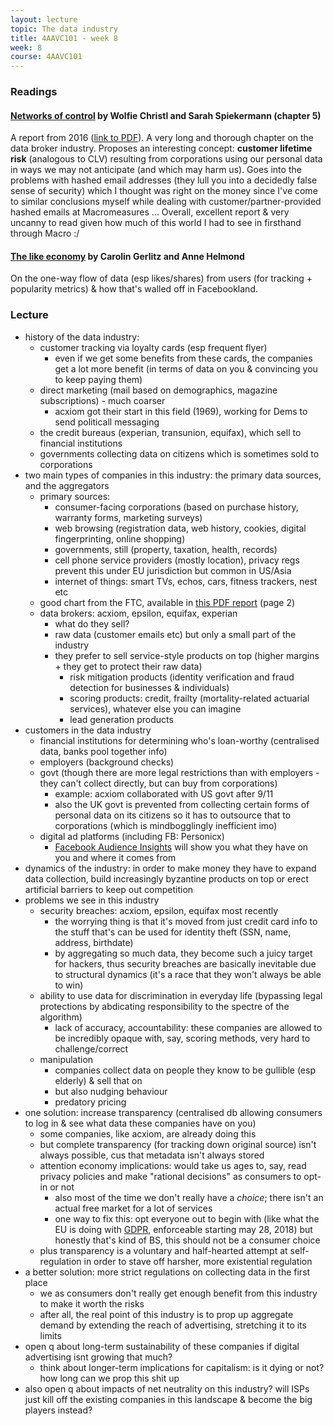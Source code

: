 ```yaml
---
layout: lecture
topic: The data industry
title: 4AAVC101 - week 8
week: 8
course: 4AAVC101
---
```


### Readings

#### [Networks of control](http://crackedlabs.org/en/networksofcontrol) by Wolfie Christl and Sarah Spiekermann (chapter 5)

A report from 2016 ([link to PDF](http://crackedlabs.org/dl/Christl_Spiekermann_Networks_Of_Control.pdf)). A very long and thorough chapter on the data broker industry. Proposes an interesting concept: **customer lifetime risk** (analogous to CLV) resulting from corporations using our personal data in ways we may not anticipate (and which may harm us). Goes into the problems with hashed email addresses (they lull you into a decidedly false sense of security) which I thought was right on the money since I've come to similar conclusions myself while dealing with customer/partner-provided hashed emails at Macromeasures ... Overall, excellent report & very uncanny to read given how much of this world I had to see in firsthand through Macro :/

#### [The like economy](http://journals.sagepub.com/doi/abs/10.1177/1461444812472322) by Carolin Gerlitz and Anne Helmond

On the one-way flow of data (esp likes/shares) from users (for tracking + popularity metrics) & how that's walled off in Facebookland.

### Lecture

* history of the data industry:
  * customer tracking via loyalty cards (esp frequent flyer)
    * even if we get some benefits from these cards, the companies get a lot more benefit (in terms of data on you & convincing you to keep paying them)
  * direct marketing (mail based on demographics, magazine subscriptions) - much coarser
    * acxiom got their start in this field (1969), working for Dems to send politicall messaging
  * the credit bureaus (experian, transunion, equifax), which sell to financial institutions
  * governments collecting data on citizens which is sometimes sold to corporations
* two main types of companies in this industry: the primary data sources, and the aggregators
  * primary sources:
    * consumer-facing corporations (based on purchase history, warranty forms, marketing surveys)
    * web browsing (registration data, web history, cookies, digital fingerprinting, online shopping)
    * governments, still (property, taxation, health, records)
    * cell phone service providers (mostly location), privacy regs prevent this under EU jurisdiction but common in US/Asia
    * internet of things: smart TVs, echos, cars, fitness trackers, nest etc
  * good chart from the FTC, available in [this PDF report](https://www.ftc.gov/system/files/documents/reports/data-brokers-call-transparency-accountability-report-federal-trade-commission-may-2014/140527databrokerreport.pdf) (page 2)
  * data brokers: acxiom, epsilon, equifax, experian
    * what do they sell?
    * raw data (customer emails etc) but only a small part of the industry
    * they prefer to sell service-style products on top (higher margins + they get to protect their raw data)
      * risk mitigation products (identity verification and fraud detection for businesses & individuals)
      * scoring products: credit, frailty (mortality-related actuarial services), whatever else you can imagine
      * lead generation products
* customers in the data industry
  * financial institutions for determining who's loan-worthy (centralised data, banks pool together info)
  * employers (background checks)
  * govt (though there are more legal restrictions than with employers - they can't collect directly, but can buy from corporations)
    * example: acxiom collaborated with US govt after 9/11
    * also the UK govt is prevented from collecting certain forms of personal data on its citizens so it has to outsource that to corporations (which is mindbogglingly inefficient imo)
  * digital ad platforms (including FB: Personicx)
    * [Facebook Audience Insights](https://www.facebook.com/business/news/audience-insights) will show you what they have on you and where it comes from
* dynamics of the industry: in order to make money they have to expand data collection, build increasingly byzantine products on top or erect artificial barriers to keep out competition
* problems we see in this industry
  * security breaches: acxiom, epsilon, equifax most recently
    * the worrying thing is that it's moved from just credit card info to the stuff that's can be used for identity theft (SSN, name, address, birthdate)
    * by aggregating so much data, they become such a juicy target for hackers, thus security breaches are basically inevitable due to structural dynamics (it's a race that they won't always be able to win)
  * ability to use data for discrimination in everyday life (bypassing legal protections by abdicating responsibility to the spectre of the algorithm)
    * lack of accuracy, accountability: these companies are allowed to be incredibly opaque with, say, scoring methods, very hard to challenge/correct
  * manipulation
    * companies collect data on people they know to be gullible (esp elderly) & sell that on
    * but also nudging behaviour
    * predatory pricing
* one solution: increase transparency (centralised db allowing consumers to log in & see what data these companies have on you)
  * some companies, like acxiom, are already doing this
  * but complete transparency (for tracking down original source) isn't always possible, cus that metadata isn't always stored
  * attention economy implications: would take us ages to, say, read privacy policies and make "rational decisions" as consumers to opt-in or not
    * also most of the time we don't really have a _choice_; there isn't an actual free market for a lot of services
    * one way to fix this: opt everyone out to begin with (like what the EU is doing with [GDPR](http://www.eugdpr.org/), enforceable starting may 28, 2018) but honestly that's kind of BS, this should not be a consumer choice
  * plus transparency is a voluntary and half-hearted attempt at self-regulation in order to stave off harsher, more existential regulation
* a better solution: more strict regulations on collecting data in the first place
  * we as consumers don't really get enough benefit from this industry to make it worth the risks
  * after all, the real point of this industry is to prop up aggregate demand by extending the reach of advertising, stretching it to its limits
* open q about long-term sustainability of these companies if digital advertising isnt growing that much?
  * think about longer-term implications for capitalism: is it dying or not? how long can we prop this shit up
* also open q about impacts of net neutrality on this industry? will ISPs just kill off the existing companies in this landscape & become the big players instead?
